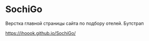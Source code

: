 # SochiGo

Верстка главной страницы сайта по подбору отелей. Бутстрап

https://ihoook.github.io/SochiGo/
